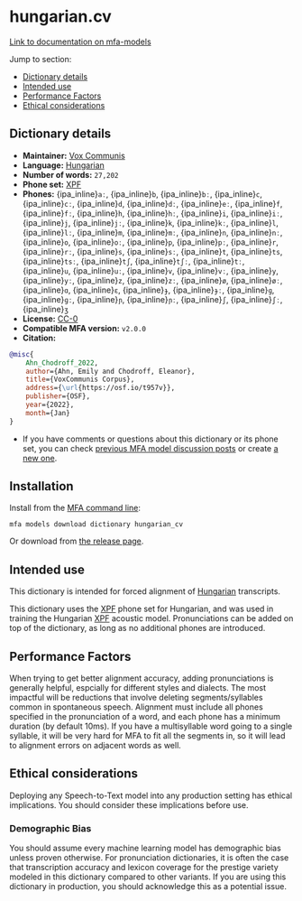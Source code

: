 
# hungarian.cv

[Link to documentation on mfa-models](https://mfa-models.readthedocs.io/en/main/dictionary/hungarian_cv.html)

Jump to section:

- [Dictionary details](#dictionary-details)
- [Intended use](#intended-use)
- [Performance Factors](#performance-factors)
- [Ethical considerations](#ethical-considerations)

## Dictionary details

- **Maintainer:** [Vox Communis](https://osf.io/t957v/)
- **Language:** [Hungarian](https://en.wikipedia.org/wiki/Hungarian_language)
- **Number of words:** `27,202`
- **Phone set:** [XPF](https://github.com/CohenPr-XPF/XPF)
- **Phones:** {ipa_inline}`aː`, {ipa_inline}`b`, {ipa_inline}`bː`, {ipa_inline}`c`, {ipa_inline}`cː`, {ipa_inline}`d`, {ipa_inline}`dː`, {ipa_inline}`eː`, {ipa_inline}`f`, {ipa_inline}`fː`, {ipa_inline}`h`, {ipa_inline}`hː`, {ipa_inline}`i`, {ipa_inline}`iː`, {ipa_inline}`j`, {ipa_inline}`jː`, {ipa_inline}`k`, {ipa_inline}`kː`, {ipa_inline}`l`, {ipa_inline}`lː`, {ipa_inline}`m`, {ipa_inline}`mː`, {ipa_inline}`n`, {ipa_inline}`nː`, {ipa_inline}`o`, {ipa_inline}`oː`, {ipa_inline}`p`, {ipa_inline}`pː`, {ipa_inline}`r`, {ipa_inline}`rː`, {ipa_inline}`s`, {ipa_inline}`sː`, {ipa_inline}`t`, {ipa_inline}`ts`, {ipa_inline}`tsː`, {ipa_inline}`tʃ`, {ipa_inline}`tʃː`, {ipa_inline}`tː`, {ipa_inline}`u`, {ipa_inline}`uː`, {ipa_inline}`v`, {ipa_inline}`vː`, {ipa_inline}`y`, {ipa_inline}`yː`, {ipa_inline}`z`, {ipa_inline}`zː`, {ipa_inline}`ø`, {ipa_inline}`øː`, {ipa_inline}`ɑ`, {ipa_inline}`ɛ`, {ipa_inline}`ɟ`, {ipa_inline}`ɟː`, {ipa_inline}`ɡ`, {ipa_inline}`ɡː`, {ipa_inline}`ɲ`, {ipa_inline}`ɲː`, {ipa_inline}`ʃ`, {ipa_inline}`ʃː`, {ipa_inline}`ʒ`
- **License:** [CC-0](https://creativecommons.org/publicdomain/zero/1.0/)
- **Compatible MFA version:** `v2.0.0`
- **Citation:**

```bibtex
@misc{
	Ahn_Chodroff_2022,
	author={Ahn, Emily and Chodroff, Eleanor},
	title={VoxCommunis Corpus},
	address={\url{https://osf.io/t957v}},
	publisher={OSF},
	year={2022},
	month={Jan}
}
```

- If you have comments or questions about this dictionary or its phone set, you can check [previous MFA model discussion posts](https://github.com/MontrealCorpusTools/mfa-models/discussions?discussions_q=Hungarian+CV+dictionary+v2.0.0) or create [a new one](https://github.com/MontrealCorpusTools/mfa-models/discussions/new).

## Installation

Install from the [MFA command line](https://montreal-forced-aligner.readthedocs.io/en/latest/user_guide/models/index.html):

```
mfa models download dictionary hungarian_cv
```

Or download from [the release page](https://github.com/MontrealCorpusTools/mfa-models/releases/tag/dictionary-hungarian_cv-v2.0.0).

## Intended use

This dictionary is intended for forced alignment of [Hungarian](https://en.wikipedia.org/wiki/Hungarian_language) transcripts.

This dictionary uses the [XPF](https://github.com/CohenPr-XPF/XPF) phone set for Hungarian, and was used in training the Hungarian [XPF](https://github.com/CohenPr-XPF/XPF) acoustic model.
Pronunciations can be added on top of the dictionary, as long as no additional phones are introduced.

## Performance Factors

When trying to get better alignment accuracy, adding pronunciations is generally helpful, espcially for different styles and dialects.  The most impactful will be reductions that
involve deleting segments/syllables common in spontaneous speech.  Alignment must include all phones specified in the pronunciation of a word, and each phone has
a minimum duration (by default 10ms). If you have a multisyllable word going to a single syllable, it will be very hard for MFA to fit all the segments in,
so it will lead to alignment errors on adjacent words as well.

## Ethical considerations

Deploying any Speech-to-Text model into any production setting has ethical implications. You should consider these implications before use.

### Demographic Bias

You should assume every machine learning model has demographic bias unless proven otherwise.
For pronunciation dictionaries, it is often the case that transcription accuracy and lexicon coverage for the prestige variety modeled in this dictionary compared to other variants.
If you are using this dictionary in production, you should acknowledge this as a potential issue.
